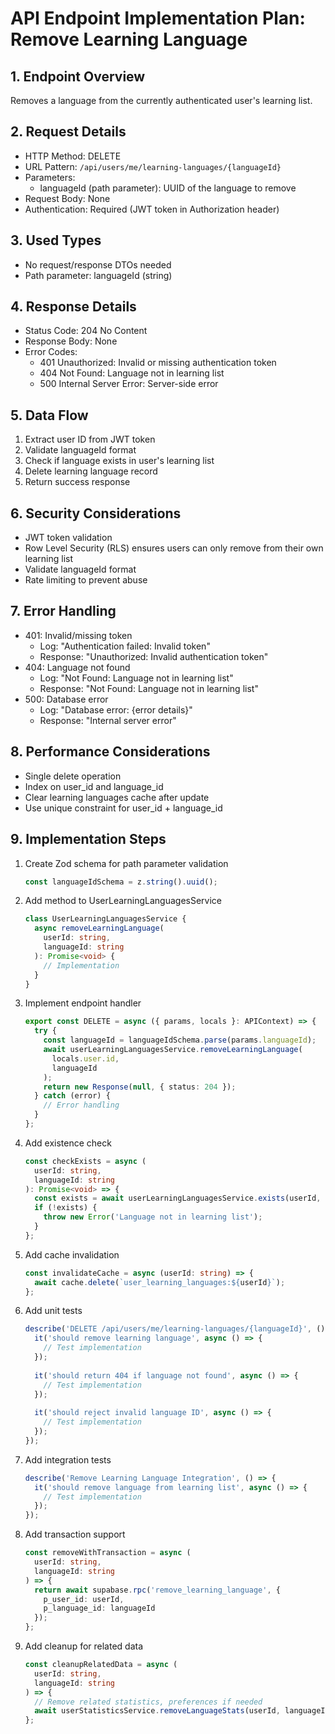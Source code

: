 # API Endpoint Implementation Plan: Remove Learning Language

## 1. Endpoint Overview
Removes a language from the currently authenticated user's learning list.

## 2. Request Details
- HTTP Method: DELETE
- URL Pattern: `/api/users/me/learning-languages/{languageId}`
- Parameters:
  - languageId (path parameter): UUID of the language to remove
- Request Body: None
- Authentication: Required (JWT token in Authorization header)

## 3. Used Types
- No request/response DTOs needed
- Path parameter: languageId (string)

## 4. Response Details
- Status Code: 204 No Content
- Response Body: None
- Error Codes:
  - 401 Unauthorized: Invalid or missing authentication token
  - 404 Not Found: Language not in learning list
  - 500 Internal Server Error: Server-side error

## 5. Data Flow
1. Extract user ID from JWT token
2. Validate languageId format
3. Check if language exists in user's learning list
4. Delete learning language record
5. Return success response

## 6. Security Considerations
- JWT token validation
- Row Level Security (RLS) ensures users can only remove from their own learning list
- Validate languageId format
- Rate limiting to prevent abuse

## 7. Error Handling
- 401: Invalid/missing token
  - Log: "Authentication failed: Invalid token"
  - Response: "Unauthorized: Invalid authentication token"
- 404: Language not found
  - Log: "Not Found: Language not in learning list"
  - Response: "Not Found: Language not in learning list"
- 500: Database error
  - Log: "Database error: {error details}"
  - Response: "Internal server error"

## 8. Performance Considerations
- Single delete operation
- Index on user_id and language_id
- Clear learning languages cache after update
- Use unique constraint for user_id + language_id

## 9. Implementation Steps
1. Create Zod schema for path parameter validation
   ```typescript
   const languageIdSchema = z.string().uuid();
   ```

2. Add method to UserLearningLanguagesService
   ```typescript
   class UserLearningLanguagesService {
     async removeLearningLanguage(
       userId: string, 
       languageId: string
     ): Promise<void> {
       // Implementation
     }
   }
   ```

3. Implement endpoint handler
   ```typescript
   export const DELETE = async ({ params, locals }: APIContext) => {
     try {
       const languageId = languageIdSchema.parse(params.languageId);
       await userLearningLanguagesService.removeLearningLanguage(
         locals.user.id, 
         languageId
       );
       return new Response(null, { status: 204 });
     } catch (error) {
       // Error handling
     }
   };
   ```

4. Add existence check
   ```typescript
   const checkExists = async (
     userId: string, 
     languageId: string
   ): Promise<void> => {
     const exists = await userLearningLanguagesService.exists(userId, languageId);
     if (!exists) {
       throw new Error('Language not in learning list');
     }
   };
   ```

5. Add cache invalidation
   ```typescript
   const invalidateCache = async (userId: string) => {
     await cache.delete(`user_learning_languages:${userId}`);
   };
   ```

6. Add unit tests
   ```typescript
   describe('DELETE /api/users/me/learning-languages/{languageId}', () => {
     it('should remove learning language', async () => {
       // Test implementation
     });
     
     it('should return 404 if language not found', async () => {
       // Test implementation
     });
     
     it('should reject invalid language ID', async () => {
       // Test implementation
     });
   });
   ```

7. Add integration tests
   ```typescript
   describe('Remove Learning Language Integration', () => {
     it('should remove language from learning list', async () => {
       // Test implementation
     });
   });
   ```

8. Add transaction support
   ```typescript
   const removeWithTransaction = async (
     userId: string, 
     languageId: string
   ) => {
     return await supabase.rpc('remove_learning_language', {
       p_user_id: userId,
       p_language_id: languageId
     });
   };
   ```

9. Add cleanup for related data
   ```typescript
   const cleanupRelatedData = async (
     userId: string, 
     languageId: string
   ) => {
     // Remove related statistics, preferences if needed
     await userStatisticsService.removeLanguageStats(userId, languageId);
   };
   ``` 